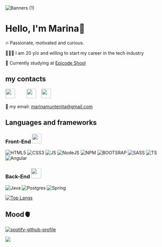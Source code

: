 ![Banners (1)](https://user-images.githubusercontent.com/114186546/204066319-84ebf280-f33f-4994-9fda-15a25f442c14.png)


# Hello, I'm Marina🌴
  
🔥 Passionate, motivated and curious.

🧑🏻‍💻 I am 20 y/o and willing to start my career in the tech industry

🧠 Currently studying at [Epicode Shool](https://epicode.com/en/web-developer-course/)

## my contacts

<a href="https://www.linkedin.com/in/marina-muntenita-jr-fullstack-dev/" style="margin-right: 20px;"><img width="30px" src="https://user-images.githubusercontent.com/114186546/202561150-216d1d34-7c6a-402f-a42b-1576f66cc05f.png"></a><span> &nbsp;&nbsp; </span>
<a href="https://www.instagram.com/marinamilitare7/"><img width="30px" src="https://user-images.githubusercontent.com/114186546/202560677-4f3833d0-ac38-4ab5-a472-6fc03705d5dc.png"></a><span> &nbsp;&nbsp; </span>
<a href="https://twitter.com/Marinaclub7"><img width="30px" src="https://user-images.githubusercontent.com/114186546/202561250-2c52583f-9408-447b-9a5d-4bb8d6d68769.png"></a><span> &nbsp;&nbsp; </span>

💬 my email: marinamuntenita@gmail.com

## Languages and frameworks 

### Front-End <img width="30px" src="https://user-images.githubusercontent.com/114186546/211933051-c37e4102-8584-49a1-aded-b95afce3f78a.png">

![HTML5](https://img.shields.io/badge/HTML5-E34F26?style=for-the-badge&logo=html5&logoColor=white)
![CSS3](https://img.shields.io/badge/CSS3-1572B6?style=for-the-badge&logo=css3&logoColor=white)
![JS](https://img.shields.io/badge/JavaScript-F7DF1E?style=for-the-badge&logo=javascript&logoColor=black)
![NodeJS](https://img.shields.io/badge/node.js-6DA55F?style=for-the-badge&logo=node.js&logoColor=white)
![NPM](https://img.shields.io/badge/NPM-%23000000.svg?style=for-the-badge&logo=npm&logoColor=white)
![BOOTSRAP](https://img.shields.io/badge/Bootstrap-563D7C?style=for-the-badge&logo=bootstrap&logoColor=white)
![SASS](https://img.shields.io/badge/Sass-CC6699?style=for-the-badge&logo=sass&logoColor=white)
![TS](https://img.shields.io/badge/TypeScript-007ACC?style=for-the-badge&logo=typescript&logoColor=white)
![Angular](https://img.shields.io/badge/angular-%23DD0031.svg?style=for-the-badge&logo=angular&logoColor=white)

### Back-End <img width="32px" src="https://user-images.githubusercontent.com/114186546/211934601-afeb2338-4af9-41ce-a919-4790f64442e8.png">

![Java](https://img.shields.io/badge/java-%23ED8B00.svg?style=for-the-badge&logo=java&logoColor=white)
![Postgres](https://img.shields.io/badge/postgres-%23316192.svg?style=for-the-badge&logo=postgresql&logoColor=white)
![Spring](https://img.shields.io/badge/spring-%236DB33F.svg?style=for-the-badge&logo=spring&logoColor=white)

[![Top Langs](https://github-readme-stats-sigma-five.vercel.app/api/top-langs/?username=MarinaM7&layout=compact&theme=nightowl&hide=css)](https://github.com/anuraghazra/github-readme-stats)


## Mood🫀
[![spotify-github-profile](https://spotify-github-profile.vercel.app/api/view?uid=212iqics5w4dvt737mvy2oqli&cover_image=true&theme=novatorem&show_offline=false&background_color=121212)](https://github.com/kittinan/spotify-github-profile)

![](https://komarev.com/ghpvc/?username=MarinaM7&style=for-the-badge)
